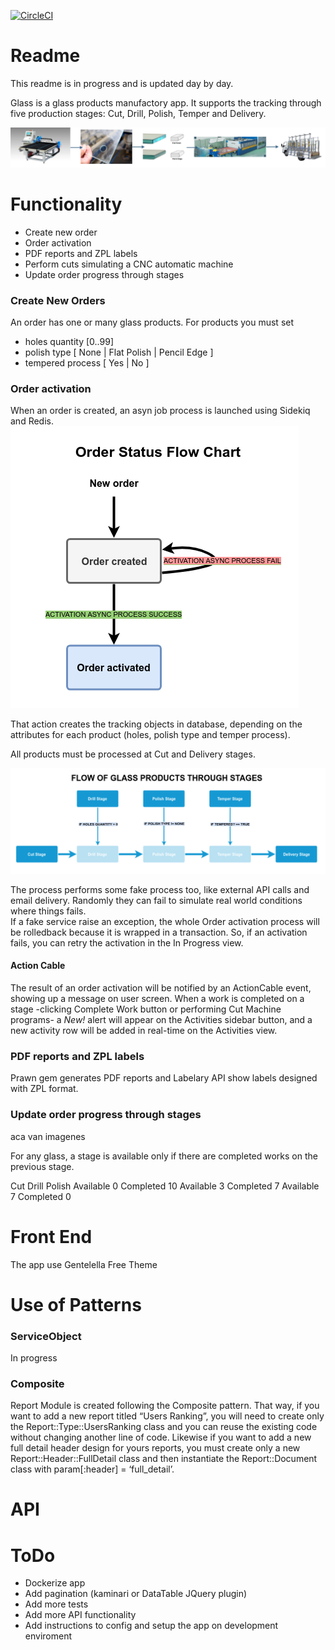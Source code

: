 [![CircleCI](https://circleci.com/gh/cmramseyer/glass/tree/development.svg?style=svg)](https://circleci.com/gh/cmramseyer/glass/tree/development)

# Readme

This readme is in progress and is updated day by day.

Glass is a glass products manufactory app. It supports the tracking through five production stages: Cut, Drill, Polish, Temper and Delivery.

![Production stages](stages.png)

# Functionality

* Create new order
* Order activation
* PDF reports and ZPL labels
* Perform cuts simulating a CNC automatic machine
* Update order progress through stages

### Create New Orders
An order has one or many glass products. For products you must set  
* holes quantity [0..99]  
* polish type [ None | Flat Polish | Pencil Edge ] 
* tempered process [ Yes | No ]

### Order activation
When an order is created, an asyn job process is launched using Sidekiq and Redis.  
![Order Status](order_status.png)

That action creates the tracking objects in database, depending on the attributes for each product (holes, polish type and temper process).

All products must be processed at Cut and Delivery stages.

![Stages Flow](flow_stages.png)


The process performs some fake process too, like external API calls and email delivery. Randomly they can fail to simulate real world conditions where things fails.  
If a fake service raise an exception, the whole Order activation process will be rolledback because it is wrapped in a transaction. So, if an activation fails, you can retry the activation in the In Progress view.

#### Action Cable
The result of an order activation will be notified by an ActionCable event, showing up a message on user screen.
When a work is completed on a stage -clicking Complete Work button or performing Cut Machine programs- a *New!* alert will appear on the Activities sidebar button, and a new activity row will be added in real-time on the Activities view. 


### PDF reports and ZPL labels
Prawn gem generates PDF reports and Labelary API show labels designed with ZPL format.


### Update order progress through stages

aca van imagenes

For any glass, a stage is available only if there are completed works on the previous stage.

Cut                                            Drill                                      Polish
Available 0 Completed 10        Available 3 Completed 7    Available 7  Completed 0


# Front End
The app use Gentelella Free Theme


# Use of Patterns

### ServiceObject
In progress


### Composite
Report Module is created following the Composite pattern. That way, if you want to add a new report titled “Users Ranking”, you will need to create only the Report::Type::UsersRanking class and you can reuse the existing code without changing another line of code. Likewise if you want to add a new full detail header design for yours reports, you must create only a new Report::Header::FullDetail class and then instantiate the Report::Document class with param[:header] = ‘full_detail’.

# API



# ToDo
* Dockerize app
* Add pagination (kaminari or DataTable JQuery plugin)
* Add more tests
* Add more API functionality
* Add instructions to config and setup the app on development enviroment
